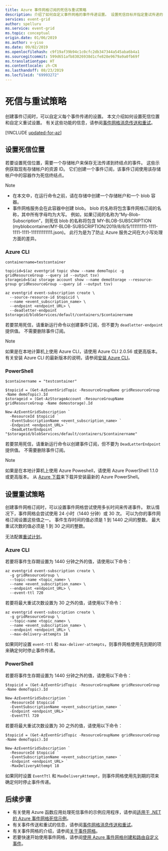```yaml
---
title: Azure 事件网格订阅的死信与重试策略
description: 介绍了如何自定义事件网格的事件传递设置。 设置死信目标并指定重试传递的时间间隔。
services: event-grid
author: spelluru
ms.service: event-grid
ms.topic: conceptual
origin.date: 01/06/2019
ms.author: v-yiso
ms.date: 09/02/2019
ms.openlocfilehash: c9f19af39b94c1c0cfc2db347344a545aba6b4a1
ms.sourcegitcommit: 599d651afb83026938d1cfe828e9679a9a0fb69f
ms.translationtype: HT
ms.contentlocale: zh-CN
ms.lasthandoff: 08/23/2019
ms.locfileid: "69993272"
---
```

# <a name="dead-letter-and-retry-policies"></a>死信与重试策略

创建事件订阅时，可以自定义每个事件传递的设置。 本文介绍如何设置死信位置和自定义重试设置。 有关这些功能的信息，请参阅[事件网格消息传送和重试](delivery-and-retry.md)。

[!INCLUDE [updated-for-az](../../includes/updated-for-az.md)]

## <a name="set-dead-letter-location"></a>设置死信位置

若要设置死信位置，需要一个存储帐户来保存无法传递到终结点的事件。 这些示例获取现有存储帐户的资源 ID。 它们创建一个事件订阅，该事件订阅使用该存储帐户中的容器作为死信终结点。

> [!NOTE]
> - 在本文中，在运行命令之前，请在存储中创建一个存储帐户和一个 blob 容器。
> - 事件网格服务会在此容器中创建 blob。 blob 的名称将包含事件网格订阅的名称，其中所有字母均为大写。 例如，如果订阅的名称为“My-Blob-Subscription”，则死信 blob 的名称将包含 MY-BLOB-SUBSCRIPTION (myblobcontainer/MY-BLOB-SUBSCRIPTION/2019/8/8/5/111111111-1111-1111-1111-111111111111.json)。 此行为是为了防止 Azure 服务之间在大小写处理方面的差异。

### <a name="azure-cli"></a>Azure CLI

```azurecli
containername=testcontainer

topicid=$(az eventgrid topic show --name demoTopic -g gridResourceGroup --query id --output tsv)
storageid=$(az storage account show --name demoStorage --resource-group gridResourceGroup --query id --output tsv)

az eventgrid event-subscription create \
  --source-resource-id $topicid \
  --name <event_subscription_name> \
  --endpoint <endpoint_URL> \
  --deadletter-endpoint $storageid/blobServices/default/containers/$containername
```

若要禁用死信，请重新运行命令以创建事件订阅，但不要为 `deadletter-endpoint` 提供值。 不需要删除事件订阅。

> [!NOTE]
> 如果是在本地计算机上使用 Azure CLI，请使用 Azure CLI 2.0.56 或更高版本。 有关安装 Azure CLI 的最新版本的说明，请参阅[安装 Azure CLI](/cli/install-azure-cli)。

### <a name="powershell"></a>PowerShell

```azurepowershell
$containername = "testcontainer"

$topicid = (Get-AzEventGridTopic -ResourceGroupName gridResourceGroup -Name demoTopic).Id
$storageid = (Get-AzStorageAccount -ResourceGroupName gridResourceGroup -Name demostorage).Id

New-AzEventGridSubscription `
  -ResourceId $topicid `
  -EventSubscriptionName <event_subscription_name> `
  -Endpoint <endpoint_URL> `
  -DeadLetterEndpoint "$storageid/blobServices/default/containers/$containername"
```

若要禁用死信，请重新运行命令以创建事件订阅，但不要为 `DeadLetterEndpoint` 提供值。 不需要删除事件订阅。

> [!NOTE]
> 如果是在本地计算机上使用 Azure Poweshell，请使用 Azure PowerShell 1.1.0 或更高版本。 从 [Azure 下载](/downloads/)来下载并安装最新的 Azure PowerShell。

## <a name="set-retry-policy"></a>设置重试策略

创建事件网格订阅时，可以设置事件网格尝试使用多长时间来传递事件。 默认情况下，事件网格会尝试使用 24 小时（1440 分钟）或 30 次。 可以为你的事件网格订阅设置这些值之一。 事件生存时间的值必须是 1 到 1440 之间的整数。 最大重试次数的值必须是 1 到 30 之间的整数。

无法配置[重试计划](delivery-and-retry.md#retry-schedule-and-duration)。

### <a name="azure-cli"></a>Azure CLI

若要将事件生存期设置为 1440 分钟之外的值，请使用以下命令：

```azurecli
az eventgrid event-subscription create \
  -g gridResourceGroup \
  --topic-name <topic_name> \
  --name <event_subscription_name> \
  --endpoint <endpoint_URL> \
  --event-ttl 720
```

若要将最大重试次数设置为 30 之外的值，请使用以下命令：

```azurecli
az eventgrid event-subscription create \
  -g gridResourceGroup \
  --topic-name <topic_name> \
  --name <event_subscription_name> \
  --endpoint <endpoint_URL> \
  --max-delivery-attempts 18
```

如果同时设置 `event-ttl` 和 `max-deliver-attempts`，则事件网格使用先到期的项来确定何时停止事件传递。

### <a name="powershell"></a>PowerShell

若要将事件生存期设置为 1440 分钟之外的值，请使用以下命令：

```azurepowershell
$topicid = (Get-AzEventGridTopic -ResourceGroupName gridResourceGroup -Name demoTopic).Id

New-AzEventGridSubscription `
  -ResourceId $topicid `
  -EventSubscriptionName <event_subscription_name> `
  -Endpoint <endpoint_URL> `
  -EventTtl 720
```

若要将最大重试次数设置为 30 之外的值，请使用以下命令：

```azurepowershell
$topicid = (Get-AzEventGridTopic -ResourceGroupName gridResourceGroup -Name demoTopic).Id

New-AzEventGridSubscription `
  -ResourceId $topicid `
  -EventSubscriptionName <event_subscription_name> `
  -Endpoint <endpoint_URL> `
  -MaxDeliveryAttempt 18
```

如果同时设置 `EventTtl` 和 `MaxDeliveryAttempt`，则事件网格使用先到期的项来确定何时停止事件传递。

## <a name="next-steps"></a>后续步骤

* 有关使用 Azure 函数应用处理死信事件的示例应用程序，请参阅[适用于 .NET 的 Azure 事件网格死信示例](https://azure.microsoft.com/resources/samples/event-grid-dotnet-handle-deadlettered-events/)。
* 有关事件传送和重试的信息，请参阅[事件网格消息传送和重试](delivery-and-retry.md)。
* 有关事件网格的介绍，请参阅[关于事件网格](overview.md)。
* 若要快速开始使用事件网格，请参阅[使用 Azure 事件网格创建和路由自定义事件](custom-event-quickstart.md)。
